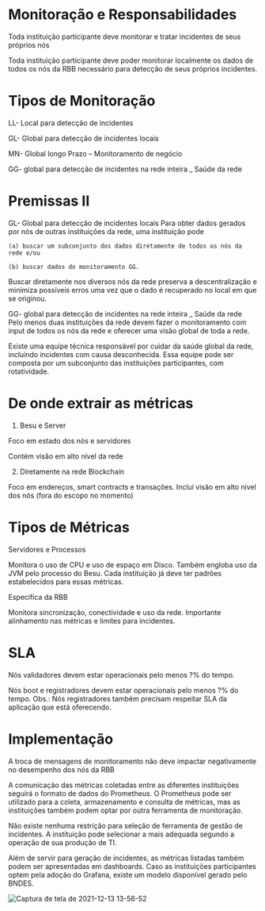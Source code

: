 


# Monitoração e Responsabilidades 
Toda instituição participante deve monitorar e tratar incidentes de seus próprios nós

Toda instituição participante deve poder monitorar localmente os dados de todos os nós da RBB necessário para detecção de seus próprios incidentes.

# Tipos de Monitoração

LL- Local para detecção de incidentes

GL- Global para detecção de incidentes locais

MN- Global longo Prazo – Monitoramento de negócio 

GG- global para detecção de incidentes na rede inteira _ Saúde da rede

#  Premissas II 

GL- Global para detecção de incidentes locais
Para obter dados gerados por nós de outras instituições da rede, uma instituição pode

    (a) buscar um subconjunto dos dados diretamente de todos os nós da rede e/ou 
    
    (b) buscar dados do monitoramento GG. 
    
Buscar diretamente nos diversos nós da rede preserva a descentralização e minimiza possíveis erros uma vez que o dado é recuperado no local em que se originou.



GG- global para detecção de incidentes na rede inteira _ Saúde da rede
Pelo menos duas instituições da rede devem fazer o monitoramento com input de todos os nós da rede e oferecer uma visão global de toda a rede.

Existe uma equipe técnica responsável por cuidar da saúde global da rede, incluindo incidentes com causa desconhecida. Essa equipe pode ser composta por um subconjunto das instituições participantes, com rotatividade.

#  De onde extrair as métricas 

1. Besu e Server

Foco em estado dos nós e servidores

Contém visão em alto nível da rede


2. Diretamente na rede Blockchain 

Foco em endereços, smart contracts e transações. 
Inclui visão em alto nível dos nós
(fora do escopo no momento)

# Tipos de Métricas

Servidores e Processos 

Monitora o uso de CPU e uso de espaço em Disco. Também engloba uso da JVM pelo processo do Besu.
Cada instituição já deve ter padrões estabelecidos para essas métricas.


Especifica da RBB

Monitora sincronização, conectividade e uso da rede.
Importante alinhamento nas métricas e limites para incidentes.


# SLA

Nós validadores devem estar operacionais pelo menos ?% do tempo.


Nós boot e registradores devem estar operacionais pelo menos ?% do tempo. Obs.: Nós registradores também precisam respeitar SLA da aplicação que está oferecendo.

# Implementação

A troca de mensagens de monitoramento não deve impactar negativamente no desempenho dos nós da RBB

A comunicação das métricas coletadas entre as diferentes instituições seguirá o formato de dados do Prometheus. O Prometheus pode ser utilizado para a coleta, armazenamento e consulta de métricas, mas as instituições também podem optar por outra ferramenta de monitoração.

Não existe nenhuma restrição para seleção de ferramenta de gestão de incidentes. A instituição pode selecionar a mais adequada segundo a operação de sua produção de TI.

Além de servir para geração de incidentes, as métricas listadas também podem ser apresentadas em dashboards. Caso as instituições participantes optem pela adoção do Grafana, existe um modelo disponível gerado pelo BNDES. 


![Captura de tela de 2021-12-13 13-56-52](https://user-images.githubusercontent.com/71888455/146039396-ff30f6e3-aa6a-454f-81c4-0860e2dcb49b.png)








